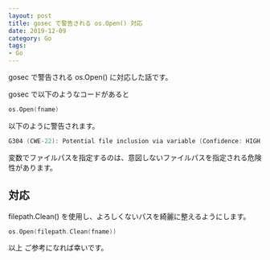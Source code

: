 ```yaml
---
layout: post
title: gosec で警告される os.Open() 対応
date: 2019-12-09
category: Go
tags:
- Go
---
```


gosec で警告される os.Open() に対応した話です。

<!-- more -->

gosec で以下のようなコードがあると

```go
os.Open(fname)
```


以下のように警告されます。

```go
G304 (CWE-22): Potential file inclusion via variable (Confidence: HIGH, Severity: MEDIUM)
```


変数でファイルパスを指定するのは、意図しないファイルパスを指定される危険性があります。

## 対応

filepath.Clean() を使用し、よろしくないパスを綺麗に整えるようにします。

```go
os.Open(filepath.Clean(fname))
```

以上
ご参考になれば幸いです。
